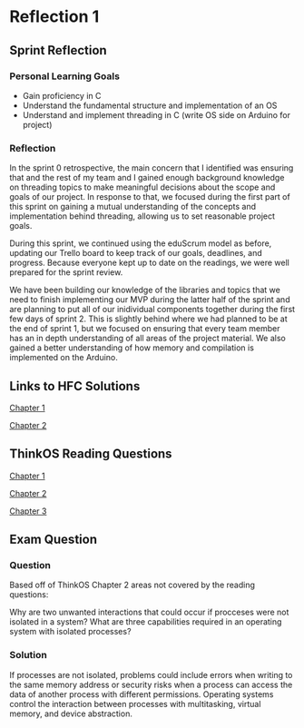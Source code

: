 # Reflection 1

## Sprint Reflection
### Personal Learning Goals

* Gain proficiency in C
* Understand the fundamental structure and implementation of an OS
* Understand and implement threading in C (write OS side on Arduino for project)


### Reflection
In the sprint 0 retrospective, the main concern that I identified was ensuring that and the rest of my team and I gained enough background knowledge on threading topics to make meaningful decisions about the scope and goals of our project.  In response to that, we focused during the first part of this sprint on gaining a mutual understanding of the concepts and implementation behind threading, allowing us to set reasonable project goals.

During this sprint, we continued using the eduScrum model as before, updating our Trello board to keep track of our goals, deadlines, and progress.  Because everyone kept up to date on the readings, we were well prepared for the sprint review.  

We have been building our knowledge of the libraries and topics that we need to finish implementing our MVP during the latter half of the sprint and are planning to put all of our inidividual components together during the first few days of sprint 2.  This is slightly behind where we had planned to be at the end of sprint 1, but we focused on ensuring that every team member has an in depth understanding of all areas of the project material.  We also gained a better understanding of how memory and compilation is implemented on the Arduino.


## Links to HFC Solutions
[Chapter 1](https://github.com/kghite/ExercisesInC/tree/master/exercises/ex01)

[Chapter 2](https://github.com/kghite/ExercisesInC/tree/master/exercises/ex02) 


## ThinkOS Reading Questions
[Chapter 1](../reading_questions/think_os_ch1.md)

[Chapter 2](../reading_questions/think_os_ch2.md)

[Chapter 3](../reading_questions/think_os_ch3.md)


## Exam Question
### Question
Based off of ThinkOS Chapter 2 areas not covered by the reading questions:

Why are two unwanted interactions that could occur if procceses were not isolated in a system? What are three capabilities required in an operating system with isolated processes?

### Solution

If processes are not isolated, problems could include errors when writing to the same memory address or security risks when a process can access the data of another process with different permissions.  Operating systems control the interaction between processes with multitasking, virtual memory, and device abstraction. 